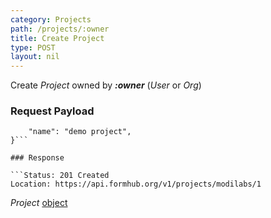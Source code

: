 ```yaml
---
category: Projects
path: /projects/:owner
title: Create Project
type: POST
layout: nil
---
```


Create *Project* owned by ***:owner*** (*User* or *Org*)

### Request Payload

```{
    "name": "demo project", 
}```

### Response

```Status: 201 Created
Location: https://api.formhub.org/v1/projects/modilabs/1
```

*Project* [object](#/project-object)
